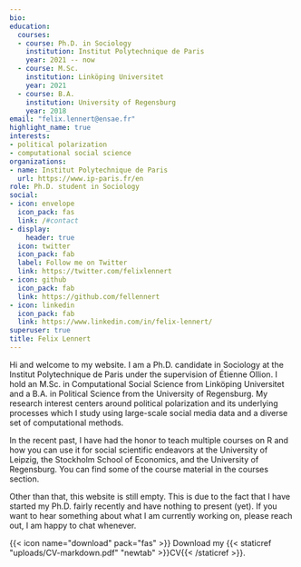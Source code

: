 ```yaml
---
bio: 
education:
  courses:
  - course: Ph.D. in Sociology
    institution: Institut Polytechnique de Paris
    year: 2021 -- now
  - course: M.Sc.
    institution: Linköping Universitet
    year: 2021
  - course: B.A.
    institution: University of Regensburg
    year: 2018
email: "felix.lennert@ensae.fr"
highlight_name: true
interests:
- political polarization
- computational social science
organizations:
- name: Institut Polytechnique de Paris
  url: https://www.ip-paris.fr/en
role: Ph.D. student in Sociology
social:
- icon: envelope
  icon_pack: fas
  link: /#contact
- display:
    header: true
  icon: twitter
  icon_pack: fab
  label: Follow me on Twitter
  link: https://twitter.com/felixlennert
- icon: github
  icon_pack: fab
  link: https://github.com/fellennert
- icon: linkedin
  icon_pack: fab
  link: https://www.linkedin.com/in/felix-lennert/
superuser: true
title: Felix Lennert
---
```


Hi and welcome to my website. I am a Ph.D. candidate in Sociology at the Institut Polytechnique de Paris under the supervision of Étienne Ollion. I hold an M.Sc. in Computational Social Science from Linköping Universitet and a B.A. in Political Science from the University of Regensburg. My research interest centers around political polarization and its underlying processes which I study using large-scale social media data and a diverse set of computational methods.

In the recent past, I have had the honor to teach multiple courses on R and how you can use it for social scientific endeavors at the University of Leipzig, the Stockholm School of Economics, and the University of Regensburg. You can find some of the course material in the courses section. 

Other than that, this website is still empty. This is due to the fact that I have started my Ph.D. fairly recently and have nothing to present (yet). If you want to hear something about what I am currently working on, please reach out, I am happy to chat whenever. 

{{< icon name="download" pack="fas" >}} Download my {{< staticref "uploads/CV-markdown.pdf" "newtab" >}}CV{{< /staticref >}}.
